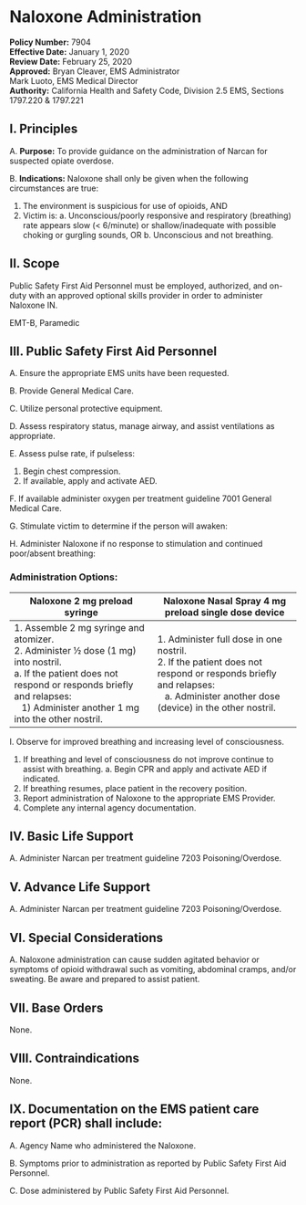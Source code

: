 # Naloxone Administration

**Policy Number:** 7904  
**Effective Date:** January 1, 2020  
**Review Date:** February 25, 2020  
**Approved:** Bryan Cleaver, EMS Administrator  
Mark Luoto, EMS Medical Director  
**Authority:** California Health and Safety Code, Division 2.5 EMS, Sections 1797.220 & 1797.221

## I. Principles

A. **Purpose:** To provide guidance on the administration of Narcan for suspected opiate overdose.

B. **Indications:** Naloxone shall only be given when the following circumstances are true:
1. The environment is suspicious for use of opioids, AND
2. Victim is:
   a. Unconscious/poorly responsive and respiratory (breathing) rate appears slow (< 6/minute) or shallow/inadequate with possible choking or gurgling sounds, OR
   b. Unconscious and not breathing.

## II. Scope

Public Safety First Aid Personnel must be employed, authorized, and on-duty with an approved optional skills provider in order to administer Naloxone IN.

EMT-B, Paramedic

## III. Public Safety First Aid Personnel

A. Ensure the appropriate EMS units have been requested.

B. Provide General Medical Care.

C. Utilize personal protective equipment.

D. Assess respiratory status, manage airway, and assist ventilations as appropriate.

E. Assess pulse rate, if pulseless:
1. Begin chest compression.
2. If available, apply and activate AED.

F. If available administer oxygen per treatment guideline 7001 General Medical Care.

G. Stimulate victim to determine if the person will awaken:

H. Administer Naloxone if no response to stimulation and continued poor/absent breathing:

### Administration Options:

| Naloxone 2 mg preload syringe | Naloxone Nasal Spray 4 mg preload single dose device |
|-------------------------------|------------------------------------------------------|
| 1. Assemble 2 mg syringe and atomizer.<br>2. Administer ½ dose (1 mg) into nostril.<br>a. If the patient does not respond or responds briefly and relapses:<br>&nbsp;&nbsp;&nbsp;1) Administer another 1 mg into the other nostril. | 1. Administer full dose in one nostril.<br>2. If the patient does not respond or responds briefly and relapses:<br>&nbsp;&nbsp;&nbsp;a. Administer another dose (device) in the other nostril. |

I. Observe for improved breathing and increasing level of consciousness.
1. If breathing and level of consciousness do not improve continue to assist with breathing.
   a. Begin CPR and apply and activate AED if indicated.
2. If breathing resumes, place patient in the recovery position.
3. Report administration of Naloxone to the appropriate EMS Provider.
4. Complete any internal agency documentation.

## IV. Basic Life Support

A. Administer Narcan per treatment guideline 7203 Poisoning/Overdose.

## V. Advance Life Support

A. Administer Narcan per treatment guideline 7203 Poisoning/Overdose.

## VI. Special Considerations

A. Naloxone administration can cause sudden agitated behavior or symptoms of opioid withdrawal such as vomiting, abdominal cramps, and/or sweating. Be aware and prepared to assist patient.

## VII. Base Orders

None.

## VIII. Contraindications

None.

## IX. Documentation on the EMS patient care report (PCR) shall include:

A. Agency Name who administered the Naloxone.

B. Symptoms prior to administration as reported by Public Safety First Aid Personnel.

C. Dose administered by Public Safety First Aid Personnel.

